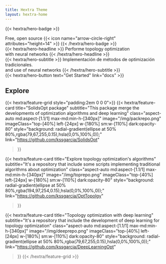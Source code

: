 ```yaml
---
title: Hextra Theme
layout: hextra-home
---
```


{{< hextra/hero-badge >}}
  <div class="w-2 h-2 rounded-full bg-primary-400"></div>
  <span>Free, open source</span>
  {{< icon name="arrow-circle-right" attributes="height=14" >}}
{{< /hextra/hero-badge >}}

<div class="mt-6 mb-6">
{{< hextra/hero-headline >}}
  Performe topology optimization&nbsp;<br class="sm:block hidden" />with neural networks
{{< /hextra/hero-headline >}}
</div>

<div class="mb-12">
{{< hextra/hero-subtitle >}}
  Implementación de métodos de optimización tradicionales.&nbsp;<br class="sm:block hidden" />and use of neural networks
{{< /hextra/hero-subtitle >}}
</div>

<div class="mb-6">
{{< hextra/hero-button text="Get Started" link="docs" >}}
</div>

## Explore

{{< hextra/feature-grid style="padding:2em 0 0 0">}}
  {{< hextra/feature-card
    title="SolidsOpt package"
    subtitle="This package merge the developments of optimization algorithms and deep learning"
    class="aspect-auto md:aspect-[1.1/1] max-md:min-h-[340px]"
    image="/img/packrepo.png"
    imageClass="top-[40%] left-[24px] w-[180%] sm:w-[110%] dark:opacity-80"
    style="background: radial-gradient(ellipse at 50% 80%,rgba(79,67,255,0.15),hsla(0,0%,100%,0));"
    link="https://github.com/kssgarcia/SolidsOpt"
  >}}

  {{< hextra/feature-card
    title="Explore topology optimization's algorithms"
    subtitle="It's a repository that include some scripts implementing traditional algorithms about optimization"
    class="aspect-auto md:aspect-[1.1/1] max-md:min-h-[340px]"
    image="/img/toprepo.png"
    imageClass="top-[40%] left-[24px] w-[180%] sm:w-[110%] dark:opacity-80"
    style="background: radial-gradient(ellipse at 50% 80%,rgba(194,97,254,0.15),hsla(0,0%,100%,0));"
    link="https://github.com/kssgarcia/OptTopolgy"
  >}}

  {{< hextra/feature-card
    title="Topology optimization with deep learning"
    subtitle="It's a repository that include the development of deep learning for topology optimization"
    class="aspect-auto md:aspect-[1.1/1] max-md:min-h-[340px]"
    image="/img/deeprepo.png"
    imageClass="top-[40%] left-[24px] w-[180%] sm:w-[110%] dark:opacity-80"
    style="background: radial-gradient(ellipse at 50% 80%,rgba(79,67,255,0.15),hsla(0,0%,100%,0));"
    link="https://github.com/kssgarcia/DeepLearningOpt"
  >}}
{{< /hextra/feature-grid >}}